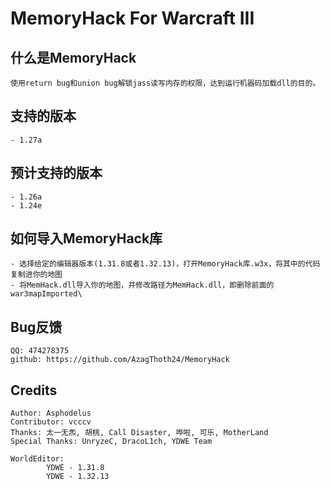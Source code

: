 # MemoryHack For Warcraft III

## 什么是MemoryHack
    使用return bug和union bug解锁jass读写内存的权限，达到运行机器码加载dll的目的。

## 支持的版本
    - 1.27a

## 预计支持的版本
    - 1.26a
    - 1.24e

## 如何导入MemoryHack库
    - 选择给定的编辑器版本(1.31.8或者1.32.13)，打开MemoryHack库.w3x，将其中的代码复制进你的地图
    - 将MemHack.dll导入你的地图，并修改路径为MemHack.dll，即删除前面的war3mapImported\

## Bug反馈
    QQ: 474278375
    github: https://github.com/AzagThoth24/MemoryHack

## Credits
    Author: Asphodelus
    Contributor: vcccv
    Thanks: 太一无炁, 胡桃, Call Disaster, 哗啦, 可乐, MotherLand
    Special Thanks: UnryzeC, DracoL1ch, YDWE Team

    WorldEditor: 
            YDWE - 1.31.8
            YDWE - 1.32.13

